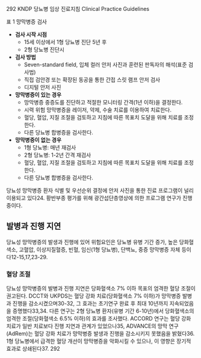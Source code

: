 292
KNDP 당뇨병 임상 진료지침 Clinical Practice Guidelines

표 1 망막병증 검사

*   **검사 시작 시점**
    *   15세 이상에서 1형 당뇨병 진단 5년 후
    *   2형 당뇨병 진단시
*   **검사 방법**
    *   Seven-standard field, 입체 컬러 안저 사진과 훈련된 판독자의 해석(표준 검사법)
    *   직접 검안경 또는 확장된 동공을 통한 간접 스릿 램프 안저 검사
    *   디지털 안저 사진
*   **망막병증이 있는 경우**
    *   망막병증 중증도를 진단하고 적절한 모니터링 간격(1년 이하)을 결정한다.
    *   시력 위험 망막병증을 레이저, 약제, 수술 치료를 이용하여 치료한다.
    *   혈당, 혈압, 지질 조절을 검토하고 지침에 따른 목표치 도달을 위해 치료를 조정한다.
    *   다른 당뇨병 합병증을 검사한다.
*   **망막병증이 없는 경우**
    *   1형 당뇨병: 매년 재검사
    *   2형 당뇨병: 1-2년 간격 재검사
    *   혈당, 혈압, 지질 조절을 검토하고 지침에 따른 목표치 도달을 위해 치료를 조정한다.
    *   다른 당뇨병 합병증을 검사한다.

당뇨성 망막병증 환자 식별 및 우선순위 결정에 안저 사진을 통한 진료 프로그램이 널리 이용되고 있다24. 황반부종 평가를 위해 광간섭단층영상에 의한 프로그램 연구가 진행 중이다.

## 발병과 진행 지연

당뇨성 망막병증의 발생과 진행에 있어 위험요인은 당뇨병 유병 기간 증가, 높은 당화혈색소, 고혈압, 이상지질혈증, 빈혈, 임신(1형 당뇨병), 단백뇨, 중증 망막병증 자체 등이다12-15,17,23-29.

### 혈당 조절

당뇨성 망막병증의 발병과 진행 지연은 당화혈색소 7% 이하 목표의 엄격한 혈당 조절이 권고된다. DCCT와 UKPDS는 혈당 강화 치료(당화혈색소 7% 이하)가 망막병증 발병과 진행을 감소시켰으며30-32, 그 효과는 초기연구 완료 후 최대 10년까지 지속되었음을 증명했다33,34. 다른 연구는 2형 당뇨병 환자(유병 기간 6-10년)에서 당화혈색소의 엄격한 조절(당화혈색소 6.5% 이하)의 효과를 조사했다. ACCORD 연구는 혈당 강화 치료가 일반 치료보다 진행 지연과 관계가 있었으나35, ADVANCE의 망막 연구(AdRem)는 혈당 강화 치료가 망막병증 발생과 진행을 감소시키지 못했음을 밝혔다36. 1형 당뇨병에서 급격한 혈당 개선이 망막병증을 악화시킬 수 있으나, 이 영향은 장기적 효과로 상쇄된다37.
<PAGE>292